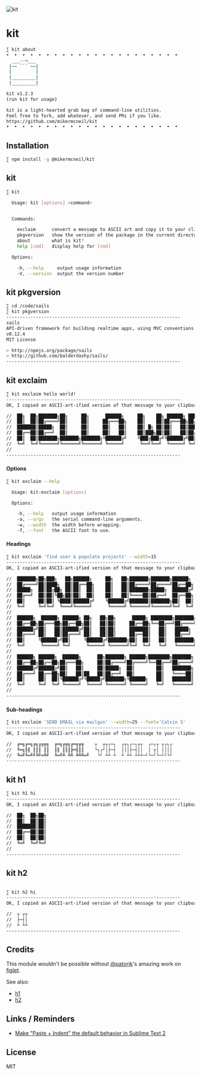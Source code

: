 ![kit](http://i.imgur.com/hDtNWrI.jpg)
# kit

```bash
∑ kit about
•  •  •  •  •  •  •  •  •  •  •  •  •  •  •  •  •  •  •  •  •  •  
  ___--¬___
 |~~ ``` ~~|
 |         |
 |_________|
 |_________|

kit v1.2.3
(run kit for usage)

kit is a light-hearted grab bag of command-line utilities.
Feel free to fork, add whatever, and send PRs if you like.
https://github.com/mikermcneil/kit
•  •  •  •  •  •  •  •  •  •  •  •  •  •  •  •  •  •  •  •  •  •  
```


## Installation

```bash
∑ npm install -g @mikermcneil/kit
```

## kit

```bash
∑ kit

  Usage: kit [options] <command>


  Commands:

    exclaim      convert a message to ASCII art and copy it to your clipboard
    pkgversion   show the version of the package in the current directory
    about        what is kit?
    help [cmd]   display help for [cmd]

  Options:

    -h, --help     output usage information
    -V, --version  output the version number

```

## kit pkgversion

```bash
∑ cd /code/sails
∑ kit pkgversion 
-----------------------------------------------------------------
sails
API-driven framework for building realtime apps, using MVC conventions (based on Express and Socket.io)
v0.12.4
MIT License

> http://npmjs.org/package/sails
> http://github.com/balderdashy/sails/
-----------------------------------------------------------------
```



## kit exclaim


```bash
∑ kit exclaim hello world!
-----------------------------------------------------------------
OK, I copied an ASCII-art-ified version of that message to your clipboard:

//  ██╗  ██╗███████╗██╗     ██╗      ██████╗     ██╗    ██╗ ██████╗ ██████╗ ██╗     ██████╗ ██╗
//  ██║  ██║██╔════╝██║     ██║     ██╔═══██╗    ██║    ██║██╔═══██╗██╔══██╗██║     ██╔══██╗██║
//  ███████║█████╗  ██║     ██║     ██║   ██║    ██║ █╗ ██║██║   ██║██████╔╝██║     ██║  ██║██║
//  ██╔══██║██╔══╝  ██║     ██║     ██║   ██║    ██║███╗██║██║   ██║██╔══██╗██║     ██║  ██║╚═╝
//  ██║  ██║███████╗███████╗███████╗╚██████╔╝    ╚███╔███╔╝╚██████╔╝██║  ██║███████╗██████╔╝██╗
//  ╚═╝  ╚═╝╚══════╝╚══════╝╚══════╝ ╚═════╝      ╚══╝╚══╝  ╚═════╝ ╚═╝  ╚═╝╚══════╝╚═════╝ ╚═╝
//                                                                                             
-----------------------------------------------------------------
```

#### Options

```bash
∑ kit exclaim --help

  Usage: kit-exclaim [options]

  Options:

    -h, --help   output usage information
    -a, --args   the serial command-line arguments.
    -w, --width  the width before wrapping.
    -f, --font   the ASCII font to use.

```


#### Headings

```bash
∑ kit exclaim 'find user & populate projects' --width=15
-----------------------------------------------------------------
OK, I copied an ASCII-art-ified version of that message to your clipboard:

//  ███████╗██╗███╗   ██╗██████╗     ██╗   ██╗███████╗███████╗██████╗        ██╗       
//  ██╔════╝██║████╗  ██║██╔══██╗    ██║   ██║██╔════╝██╔════╝██╔══██╗       ██║       
//  █████╗  ██║██╔██╗ ██║██║  ██║    ██║   ██║███████╗█████╗  ██████╔╝    ████████╗    
//  ██╔══╝  ██║██║╚██╗██║██║  ██║    ██║   ██║╚════██║██╔══╝  ██╔══██╗    ██╔═██╔═╝    
//  ██║     ██║██║ ╚████║██████╔╝    ╚██████╔╝███████║███████╗██║  ██║    ██████║      
//  ╚═╝     ╚═╝╚═╝  ╚═══╝╚═════╝      ╚═════╝ ╚══════╝╚══════╝╚═╝  ╚═╝    ╚═════╝      
//                                                                                     
//  ██████╗  ██████╗ ██████╗ ██╗   ██╗██╗      █████╗ ████████╗███████╗                
//  ██╔══██╗██╔═══██╗██╔══██╗██║   ██║██║     ██╔══██╗╚══██╔══╝██╔════╝                
//  ██████╔╝██║   ██║██████╔╝██║   ██║██║     ███████║   ██║   █████╗                  
//  ██╔═══╝ ██║   ██║██╔═══╝ ██║   ██║██║     ██╔══██║   ██║   ██╔══╝                  
//  ██║     ╚██████╔╝██║     ╚██████╔╝███████╗██║  ██║   ██║   ███████╗                
//  ╚═╝      ╚═════╝ ╚═╝      ╚═════╝ ╚══════╝╚═╝  ╚═╝   ╚═╝   ╚══════╝                
//                                                                                     
//  ██████╗ ██████╗  ██████╗      ██╗███████╗ ██████╗████████╗███████╗                 
//  ██╔══██╗██╔══██╗██╔═══██╗     ██║██╔════╝██╔════╝╚══██╔══╝██╔════╝                 
//  ██████╔╝██████╔╝██║   ██║     ██║█████╗  ██║        ██║   ███████╗                 
//  ██╔═══╝ ██╔══██╗██║   ██║██   ██║██╔══╝  ██║        ██║   ╚════██║                 
//  ██║     ██║  ██║╚██████╔╝╚█████╔╝███████╗╚██████╗   ██║   ███████║                 
//  ╚═╝     ╚═╝  ╚═╝ ╚═════╝  ╚════╝ ╚══════╝ ╚═════╝   ╚═╝   ╚══════╝                 
//                                                                                     
-----------------------------------------------------------------
```

#### Sub-headings

```bash
∑ kit exclaim 'SEND EMAIL via mailgun' --width=25 --font='Calvin S'
-----------------------------------------------------------------
OK, I copied an ASCII-art-ified version of that message to your clipboard:

//  ╔═╗╔═╗╔╗╔╔╦╗  ╔═╗╔╦╗╔═╗╦╦    ┬  ┬┬┌─┐  ┌┬┐┌─┐┬┬  ┌─┐┬ ┬┌┐┌
//  ╚═╗║╣ ║║║ ║║  ║╣ ║║║╠═╣║║    └┐┌┘│├─┤  │││├─┤││  │ ┬│ ││││
//  ╚═╝╚═╝╝╚╝═╩╝  ╚═╝╩ ╩╩ ╩╩╩═╝   └┘ ┴┴ ┴  ┴ ┴┴ ┴┴┴─┘└─┘└─┘┘└┘
-----------------------------------------------------------------
```



## kit h1

```bash
∑ kit h1 hi
-----------------------------------------------------------------
OK, I copied an ASCII-art-ified version of that message to your clipboard:

//  ██╗  ██╗██╗
//  ██║  ██║██║
//  ███████║██║
//  ██╔══██║██║
//  ██║  ██║██║
//  ╚═╝  ╚═╝╚═╝
//             
-----------------------------------------------------------------
```


## kit h2

```bash

∑ kit h2 hi
-----------------------------------------------------------------
OK, I copied an ASCII-art-ified version of that message to your clipboard:

//  ┬ ┬┬
//  ├─┤│
//  ┴ ┴┴
-----------------------------------------------------------------
```



## Credits

This module wouldn\'t be possible without [@patorjk](https://github.com/patorjk)'s amazing work on [figlet](https://github.com/patorjk/figlet.js).

See also:
+ [h1](http://patorjk.com/software/taag/#p=display&c=c%2B%2B&f=ANSI%20Shadow&t=Use%20this%20font%20%0Ato%20delineate%0Amajor%20sections%0Aof%20your%20code%0A(no%20more%20than%0A%20once%20per%20every%0A%20200%20lines%20of%20code))
+ [h2](http://patorjk.com/software/taag/#p=display&c=c%2B%2B&f=Calvin%20S&t=use%20this%20font%20to%20indicate%0Asmaller%20sections%20of%20our%20code.%0A%0Ae.g.%0A%0ACLICK%0A%5B-build%20light%20in%20ribbon-%5D)



## Links / Reminders

+ [Make "Paste + Indent" the default behavior in Sublime Text 2](https://gist.github.com/mikermcneil/569874aad9a7c71a26ac8364c09f3a15)


## License

MIT

